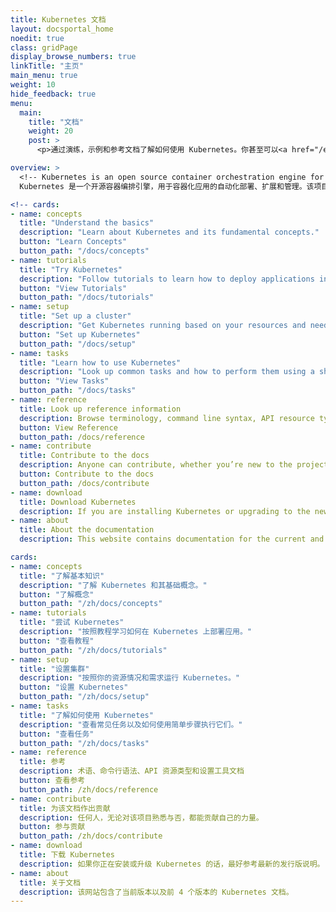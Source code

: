 ```yaml
---
title: Kubernetes 文档
layout: docsportal_home
noedit: true
class: gridPage
display_browse_numbers: true
linkTitle: "主页"
main_menu: true
weight: 10
hide_feedback: true
menu:
  main:
    title: "文档"
    weight: 20
    post: >
      <p>通过演练，示例和参考文档了解如何使用 Kubernetes。你甚至可以<a href="/editdocs/" data-auto-burger-exclude>帮助贡献文档</a>！</p>

overview: >
  <!-- Kubernetes is an open source container orchestration engine for automating deployment, scaling, and management of containerized applications. The open source project is hosted by the Cloud Native Computing Foundation (<a href="https://www.cncf.io/about">CNCF</a>). -->
  Kubernetes 是一个开源容器编排引擎，用于容器化应用的自动化部署、扩展和管理。该项目托管在 <a href="https://www.cncf.io/about">CNCF</a>。

<!-- cards:
- name: concepts
  title: "Understand the basics"
  description: "Learn about Kubernetes and its fundamental concepts."
  button: "Learn Concepts"
  button_path: "/docs/concepts"
- name: tutorials
  title: "Try Kubernetes"
  description: "Follow tutorials to learn how to deploy applications in Kubernetes."
  button: "View Tutorials"
  button_path: "/docs/tutorials"
- name: setup
  title: "Set up a cluster"
  description: "Get Kubernetes running based on your resources and needs."
  button: "Set up Kubernetes"
  button_path: "/docs/setup"
- name: tasks
  title: "Learn how to use Kubernetes"
  description: "Look up common tasks and how to perform them using a short sequence of steps."
  button: "View Tasks"
  button_path: "/docs/tasks"
- name: reference
  title: Look up reference information
  description: Browse terminology, command line syntax, API resource types, and setup tool documentation.
  button: View Reference
  button_path: /docs/reference
- name: contribute
  title: Contribute to the docs
  description: Anyone can contribute, whether you’re new to the project or you’ve been around a long time.
  button: Contribute to the docs
  button_path: /docs/contribute
- name: download
  title: Download Kubernetes
  description: If you are installing Kubernetes or upgrading to the newest version, refer to the current release notes.
- name: about
  title: About the documentation
  description: This website contains documentation for the current and previous 4 versions of Kubernetes. -->

cards:
- name: concepts
  title: "了解基本知识"
  description: "了解 Kubernetes 和其基础概念。"
  button: "了解概念"
  button_path: "/zh/docs/concepts"
- name: tutorials
  title: "尝试 Kubernetes"
  description: "按照教程学习如何在 Kubernetes 上部署应用。"
  button: "查看教程"
  button_path: "/zh/docs/tutorials"
- name: setup
  title: "设置集群"
  description: "按照你的资源情况和需求运行 Kubernetes。"
  button: "设置 Kubernetes"
  button_path: "/zh/docs/setup"
- name: tasks
  title: "了解如何使用 Kubernetes"
  description: "查看常见任务以及如何使用简单步骤执行它们。"
  button: "查看任务"
  button_path: "/zh/docs/tasks"
- name: reference
  title: 参考
  description: 术语、命令行语法、API 资源类型和设置工具文档
  button: 查看参考
  button_path: /zh/docs/reference
- name: contribute
  title: 为该文档作出贡献
  description: 任何人，无论对该项目熟悉与否，都能贡献自己的力量。
  button: 参与贡献
  button_path: /zh/docs/contribute
- name: download
  title: 下载 Kubernetes
  description: 如果你正在安装或升级 Kubernetes 的话，最好参考最新的发行版说明。
- name: about
  title: 关于文档
  description: 该网站包含了当前版本以及前 4 个版本的 Kubernetes 文档。
---
```


<!--
---
approvers:
- chenopis
title: Kubernetes Documentation
layout: docsportal_home
noedit: true
cid: userJourneys
css: /css/style_user_journeys.css
js: /js/user-journeys/home.js, https://use.fontawesome.com/4bcc658a89.js
display_browse_numbers: true
linkTitle: "Home"
main_menu: true
weight: 10
hide_feedback: true
menu:
  main:
    title: "Documentation"
    weight: 20
    post: >
      <p>Learn how to use Kubernetes with the use of walkthroughs, samples, and reference documentation. You can even <a href="/editdocs/" data-auto-burger-exclude>help contribute to the docs</a>!</p>
---
-->